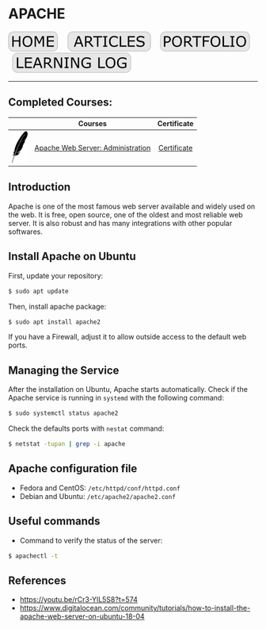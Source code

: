 # APACHE

[![HOME](../../img/button_home.png)](https://github.com/mmmarceleza/My-Learning-Tracker#marcelos-learning-tracker) &nbsp; &nbsp; [![MY ARTICLES](../../img/button_article.png)](https://github.com/mmmarceleza/My-Learning-Tracker/blob/master/content/my-articles.md#my-articles) &nbsp; &nbsp; [![PORTFOLIO](../../img/button_portfolio.png)](https://github.com/mmmarceleza/My-Learning-Tracker/blob/master/content/portfolio.md#portfolio) &nbsp; &nbsp; [![LEARNING LOG](../../img/button_log.png)](https://github.com/mmmarceleza/My-Learning-Tracker/blob/master/content/learning-log.md#learning-log)

***

## Completed Courses:

|   | Courses | Certificate |
|:---:|:---:|:---:|
| ![Apache](../../img/apache_logo.png) | [Apache Web Server: Administration](https://www.linkedin.com/learning/apache-web-server-administration) | [Certificate](https://www.linkedin.com/in/marcelomarquesmelo/) |

## Introduction

Apache is one of the most famous web server available and widely used on the web. It is free, open source, one of the oldest and most reliable web server. It is also robust and has many integrations with other popular softwares.

## Install Apache on Ubuntu

First, update your repository:
```bash
$ sudo apt update
```
Then, install apache package:
```bash
$ sudo apt install apache2
```
If you have a Firewall, adjust it to allow outside access to the default web ports.

## Managing the Service

After the installation on Ubuntu, Apache starts automatically. Check if the Apache service is running in `systemd` with the following command:
```bash
$ sudo systemctl status apache2
```
Check the defaults ports with `nestat` command:
```bash
$ netstat -tupan | grep -i apache
```

## Apache configuration file

- Fedora and CentOS: `/etc/httpd/conf/httpd.conf`
- Debian and Ubuntu: `/etc/apache2/apache2.conf`

## Useful commands

- Command to verify the status of the server:
```bash
$ apachectl -t
```


## References

- https://youtu.be/rCr3-YlL5S8?t=574
- https://www.digitalocean.com/community/tutorials/how-to-install-the-apache-web-server-on-ubuntu-18-04

